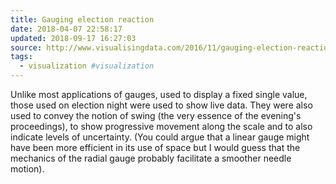 ```yaml
---
title: Gauging election reaction
date: 2018-04-07 22:58:17
updated: 2018-09-17 16:27:03
source: http://www.visualisingdata.com/2016/11/gauging-election-reaction/
tags:
  - visualization #visualization
---
```

Unlike most applications of gauges, used to display a fixed single value, those used on election night were used to show live data. They were also used to convey the notion of swing (the very essence of the evening's proceedings), to show progressive movement along the scale and to also indicate levels of uncertainty. (You could argue that a linear gauge might have been more efficient in its use of space but I would guess that the mechanics of the radial gauge probably facilitate a smoother needle motion).